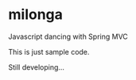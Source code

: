 milonga
=======

Javascript dancing with Spring MVC

This is just sample code.

Still developing...
